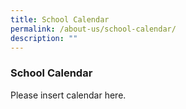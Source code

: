 ```yaml
---
title: School Calendar
permalink: /about-us/school-calendar/
description: ""
---
```



### School Calendar

Please insert calendar here.
